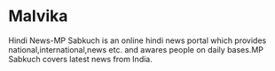 # Malvika
Hindi News-MP Sabkuch is an online hindi news portal which provides national,international,news etc. and awares people on daily bases.MP Sabkuch covers latest news from India.
